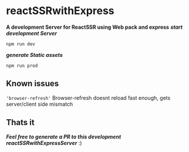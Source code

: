 # reactSSRwithExpress

**A development Server for ReactSSR using Web pack and express** **_start development Server_**

```
npm run dev
```

**_generate Static assets_**

```
npm run prod
```

## Known issues

`'browser-refresh'` Browser-refresh doesnt reload fast enough, gets server/client side mismatch <br/>

## Thats it

**_Feel free to generate a PR to this development reactSSRwithExpressServer_** :)
